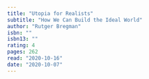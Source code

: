 ```yaml
---
title: "Utopia for Realists"
subtitle: "How We Can Build the Ideal World"
author: "Rutger Bregman"
isbn: ""
isbn13: ""
rating: 4
pages: 262
read: "2020-10-16"
date: "2020-10-07"
---
```


